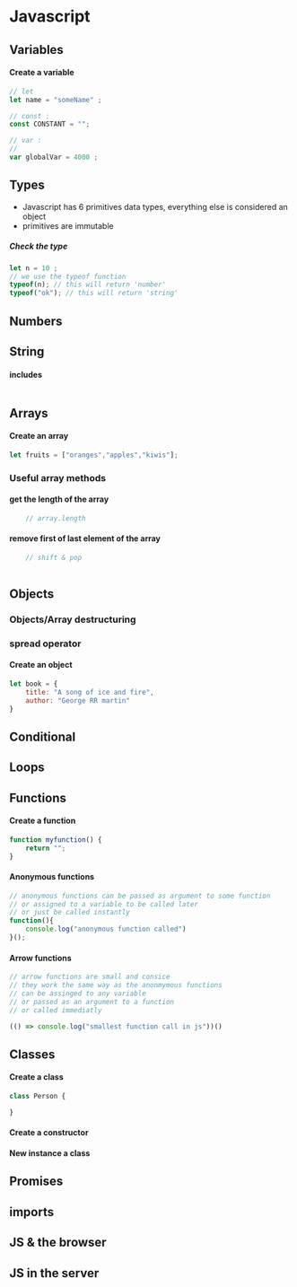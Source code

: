# Javascript

## Variables 
#### Create a variable
```js
// let
let name = "someName" ;

// const :
const CONSTANT = "";

// var :
//
var globalVar = 4000 ;
```

## Types 
* Javascript has 6 primitives data types, everything else is considered an object
* primitives are immutable

##### Check the type
```js
let n = 10 ; 
// we use the typeof function 
typeof(n); // this will return 'number'
typeof("ok"); // this will return 'string'
```

## Numbers

## String
#### includes
```js
``` 
## Arrays
#### Create an array
```js
let fruits = ["oranges","apples","kiwis"];
```
### Useful array methods
#### get the length of the array
```js
	// array.length

```
#### remove first of last element of the array 
```js
	// shift & pop
	
```
## Objects


### Objects/Array destructuring


### spread operator


#### Create an object 
```js
let book = {
	title: "A song of ice and fire",
	author: "George RR martin"
}
```

## Conditional
## Loops

## Functions
#### Create a function

```js
function myfunction() {
	return ""; 
}	
```
#### Anonymous functions
```js
// anonymous functions can be passed as argument to some function
// or assigned to a variable to be called later
// or just be called instantly
function(){
	console.log("anonymous function called")
}();
```

#### Arrow functions
```js
// arrow functions are small and consice
// they work the same way as the anonmymous functions
// can be assinged to any variable
// or passed as an argument to a function
// or called immediatly

(() => console.log("smallest function call in js"))() 


```
## Classes
#### Create a class
```js
class Person {

}
```

#### Create a constructor
#### New instance a class
## Promises

## imports


## JS & the browser


## JS in the server